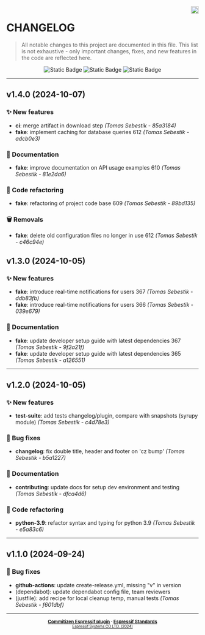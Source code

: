 <a href="https://www.espressif.com">
    <img src="czespressif/templates/espressif-logo.svg" align="right" height="20" />
</a>

# CHANGELOG

> All notable changes to this project are documented in this file.
> This list is not exhaustive - only important changes, fixes, and new features in the code are reflected here.

<div align="center">
    <img alt="Static Badge" src="https://img.shields.io/badge/Keep%20a%20Changelog-v1.1.0-salmon?logo=keepachangelog&logoColor=black&labelColor=white&link=https%3A%2F%2Fkeepachangelog.com%2Fen%2F1.1.0%2F">
    <img alt="Static Badge" src="https://img.shields.io/badge/Conventional%20Commits-v1.0.0-pink?logo=conventionalcommits&logoColor=black&labelColor=white&link=https%3A%2F%2Fwww.conventionalcommits.org%2Fen%2Fv1.0.0%2F">
    <img alt="Static Badge" src="https://img.shields.io/badge/Semantic%20Versioning-v2.0.0-grey?logo=semanticrelease&logoColor=black&labelColor=white&link=https%3A%2F%2Fsemver.org%2Fspec%2Fv2.0.0.html">
</div>
<hr>

## v1.4.0 (2024-10-07)

### ✨ New features

- **ci**: merge artifact in download step *(Tomas Sebestik - 85a3184)*
- **fake**: implement caching for database queries 612 *(Tomas Sebestik - adcb0e3)*

### 📖 Documentation

- **fake**: improve documentation on API usage examples 610 *(Tomas Sebestik - 81e2da6)*

### 🔧 Code refactoring

- **fake**: refactoring of project code base 609 *(Tomas Sebestik - 89bd135)*

### 🗑️ Removals

- **fake**: delete old configuration files no longer in use 612 *(Tomas Sebestik - c46c94e)*

## v1.3.0 (2024-10-05)

### ✨ New features

- **fake**: introduce real-time notifications for users 367 *(Tomas Sebestik - ddb83fb)*
- **fake**: introduce real-time notifications for users 366 *(Tomas Sebestik - 039e679)*

### 📖 Documentation

- **fake**: update developer setup guide with latest dependencies 367 *(Tomas Sebestik - 9f2a21f)*
- **fake**: update developer setup guide with latest dependencies 365 *(Tomas Sebestik - a126551)*

---

## v1.2.0 (2024-10-05)

### ✨ New features

- **test-suite**: add tests changelog/plugin, compare with snapshots (syrupy module) *(Tomas Sebestik - c4d78e3)*

### 🐛 Bug fixes

- **changelog**: fix double title, header and footer on 'cz bump' *(Tomas Sebestik - b5a1227)*

### 📖 Documentation

- **contributing**: update docs for setup dev environment and testing *(Tomas Sebestik - dfca4d6)*

### 🔧 Code refactoring

- **python-3.9**: refactor syntax and typing for python 3.9 *(Tomas Sebestik - e5a83c6)*

---

## v1.1.0 (2024-09-24)

### 🐛 Bug fixes

- **github-actions**: update create-release.yml, missing "v" in version
- (dependabot): update dependabot config file, team reviewers
- (justfile): add recipe for local cleanup temp, manual tests *(Tomas Sebestik - f601dbf)*

---

<div align="center">
    <small>
        <b>
            <a href="https://www.github.com/espressif/cz-plugin-espressif">Commitizen Espressif plugin</a>
            ·
            <a href="https://www.github.com/espressif/standards">Espressif Standards</a>
        </b>
    <br>
        <sup><a href="https://www.espressif.com">Espressif Systems CO LTD. (2024)</a><sup>
    </small>
</div>
